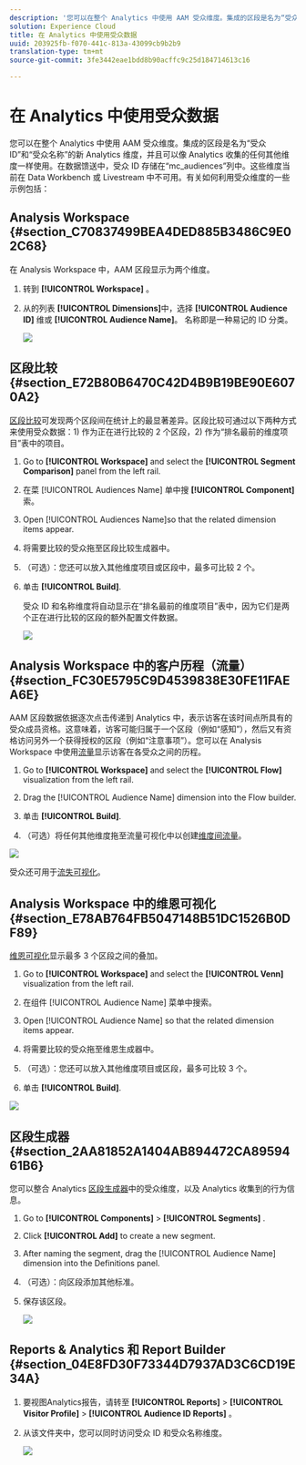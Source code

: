 ```yaml
---
description: '您可以在整个 Analytics 中使用 AAM 受众维度。集成的区段是名为“受众 ID”和“受众名称”的新 Analytics 维度，并且可以像 Analytics 收集的任何其他维度一样使用。在数据馈送中，受众 ID 存储在“mc_audiences”列中。这些维度当前在 Data Workbench 或 Livestream 中不可用。有关如何利用受众维度的一些示例包括 '
solution: Experience Cloud
title: 在 Analytics 中使用受众数据
uuid: 203925fb-f070-441c-813a-43099cb9b2b9
translation-type: tm+mt
source-git-commit: 3fe3442eae1bdd8b90acffc9c25d184714613c16

---
```



# 在 Analytics 中使用受众数据

您可以在整个 Analytics 中使用 AAM 受众维度。集成的区段是名为“受众 ID”和“受众名称”的新 Analytics 维度，并且可以像 Analytics 收集的任何其他维度一样使用。在数据馈送中，受众 ID 存储在“mc_audiences”列中。这些维度当前在 Data Workbench 或 Livestream 中不可用。有关如何利用受众维度的一些示例包括：

## Analysis Workspace {#section_C70837499BEA4DED885B3486C9E02C68}

在 Analysis Workspace 中，AAM 区段显示为两个维度。

1. 转到 **[!UICONTROL Workspace]** 。
1. 从的列表 **[!UICONTROL Dimensions]**&#x200B;中，选择 **[!UICONTROL Audience ID]** 维或 **[!UICONTROL Audience Name]**。 名称即是一种易记的 ID 分类。

   ![](assets/aw-mcaudiences.png)

## 区段比较 {#section_E72B80B6470C42D4B9B19BE90E6070A2}

[区段比较](https://docs.adobe.com/content/help/zh-Hans/analytics/analyze/analysis-workspace/panels/segment-comparison/segment-comparison.html)可发现两个区段间在统计上的最显著差异。区段比较可通过以下两种方式来使用受众数据：1) 作为正在进行比较的 2 个区段，2) 作为“排名最前的维度项目”表中的项目。

1. Go to **[!UICONTROL Workspace]** and select the **[!UICONTROL Segment Comparison]** panel from the left rail.

1. 在菜 [!UICONTROL Audiences Name] 单中搜 **[!UICONTROL Component]** 索。

1. Open [!UICONTROL Audiences Name]so that the related dimension items appear.
1. 将需要比较的受众拖至区段比较生成器中。
1. （可选）：您还可以放入其他维度项目或区段中，最多可比较 2 个。
1. 单击 **[!UICONTROL Build]**.

   受众 ID 和名称维度将自动显示在“排名最前的维度项目”表中，因为它们是两个正在进行比较的区段的额外配置文件数据。

   ![](assets/aud-segcompare.png)

## Analysis Workspace 中的客户历程（流量） {#section_FC30E5795C9D4539838E30FE11FAEA6E}

AAM 区段数据依据逐次点击传递到 Analytics 中，表示访客在该时间点所具有的受众成员资格。这意味着，访客可能归属于一个区段（例如“感知”），然后又有资格访问另外一个获得授权的区段（例如“注意事项”）。您可以在 Analysis Workspace 中使用[流量](https://docs.adobe.com/content/help/zh-Hans/analytics/analyze/analysis-workspace/visualizations/fallout/fallout-flow.html)显示访客在各受众之间的历程。

1. Go to **[!UICONTROL Workspace]** and select the **[!UICONTROL Flow]** visualization from the left rail.

1. Drag the [!UICONTROL Audience Name] dimension into the Flow builder.
1. 单击 **[!UICONTROL Build]**.
1. （可选）将任何其他维度拖至流量可视化中以创建[维度间流量](https://docs.adobe.com/content/help/en/analytics/analyze/analysis-workspace/visualizations/flow/multi-dimensional-flow.html)。

![](assets/flow-aamaudiences.png)

受众还可用于[流失可视化](https://docs.adobe.com/content/help/zh-Hans/analytics/analyze/analysis-workspace/visualizations/fallout/fallout-flow.html)。

## Analysis Workspace 中的维恩可视化 {#section_E78AB764FB5047148B51DC1526B0DF89}

[维恩可视化](https://docs.adobe.com/content/help/en/analytics/analyze/analysis-workspace/visualizations/venn.html)显示最多 3 个区段之间的叠加。

1. Go to **[!UICONTROL Workspace]** and select the **[!UICONTROL Venn]** visualization from the left rail.

1. 在组件 [!UICONTROL Audience Name] 菜单中搜索。
1. Open [!UICONTROL Audience Name] so that the related dimension items appear.
1. 将需要比较的受众拖至维恩生成器中。
1. （可选）：您还可以放入其他维度项目或区段，最多可比较 3 个。
1. 单击 **[!UICONTROL Build]**.

![](assets/venn-viz.png)

## 区段生成器 {#section_2AA81852A1404AB894472CA8959461B6}

您可以整合 Analytics [区段生成器](/help/components/c-segmentation/c-segmentation-workflow/seg-build.md)中的受众维度，以及 Analytics 收集到的行为信息。

1. Go to  **[!UICONTROL Components]** > **[!UICONTROL Segments]** .
1. Click **[!UICONTROL Add]** to create a new segment.
1. After naming the segment, drag the [!UICONTROL Audience Name] dimension into the Definitions panel.
1. （可选）：向区段添加其他标准。
1. 保存该区段。

   ![](assets/aud-segbuilder.png)

## Reports &amp; Analytics 和 Report Builder {#section_04E8FD30F73344D7937AD3C6CD19E34A}

1. 要视图Analytics报告，请转至 **[!UICONTROL Reports]** > **[!UICONTROL Visitor Profile]** > **[!UICONTROL Audience ID Reports]** 。
1. 从该文件夹中，您可以同时访问受众 ID 和受众名称维度。

   ![](assets/mc-audiences.png)

